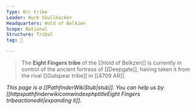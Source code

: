 ```yaml
---
Type: Orc tribe
Leader: Hurk Skullhacker
Headquarters: Hold of Belkzen
Scope: National
Structure: Tribal
tag: 👥

---
```


> The **Eight Fingers tribe** of the [[Hold of Belkzen]] is currently in control of the ancient fortress of [[Deepgate]], having taken it from the rival [[Gutspear tribe]] in [[4709 AR]].



*This page is a [[PathfinderWikiStub|stub]]. You can help us by [[httpspathfinderwikicomwindexphptitleEight Fingers tribeactionedit|expanding it]].*







